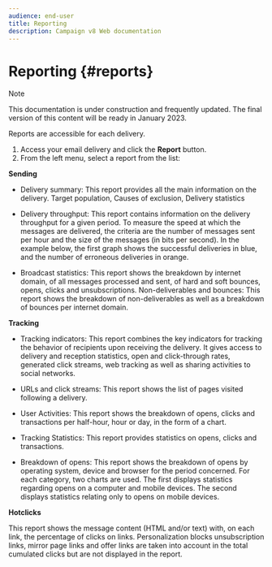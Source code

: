 ```yaml
---
audience: end-user
title: Reporting
description: Campaign v8 Web documentation
---
```

# Reporting {#reports}

>[!NOTE]
>
>This documentation is under construction and frequently updated. The final version of this content will be ready in January 2023.

<!--
detail delivery reports and how to access them

same content as in v7 (excepted for the navigation that is similar to AJO
-->

Reports are accessible for each delivery.

1. Access your email delivery and click the **Report** button.
1. From the left menu, select a report from the list:

**Sending**

* Delivery summary: This report provides all the main information on the delivery. Target population, Causes of exclusion, Delivery statistics

* Delivery throughput: This report contains information on the delivery throughput for a given period. To measure the speed at which the messages are delivered, the criteria are the number of messages sent per hour and the size of the messages (in bits per second). In the example below, the first graph shows the successful deliveries in blue, and the number of erroneous deliveries in orange.

* Broadcast statistics: This report shows the breakdown by internet domain, of all messages processed and sent, of hard and soft bounces, opens, clicks and unsubscriptions.
Non-deliverables and bounces: This report shows the breakdown of non-deliverables as well as a breakdown of bounces per internet domain.

**Tracking**

* Tracking indicators: This report combines the key indicators for tracking the behavior of recipients upon receiving the delivery. It gives access to delivery and reception statistics, open and click-through rates, generated click streams, web tracking as well as sharing activities to social networks.

* URLs and click streams: This report shows the list of pages visited following a delivery.

* User Activities: This report shows the breakdown of opens, clicks and transactions per half-hour, hour or day, in the form of a chart.

* Tracking Statistics: This report provides statistics on opens, clicks and transactions.

* Breakdown of opens: This report shows the breakdown of opens by operating system, device and browser for the period concerned. For each category, two charts are used. The first displays statistics regarding opens on a computer and mobile devices. The second displays statistics relating only to opens on mobile devices.

**Hotclicks**

This report shows the message content (HTML and/or text) with, on each link, the percentage of clicks on links. Personalization blocks unsubscription links, mirror page links and offer links are taken into account in the total cumulated clicks but are not displayed in the report.



